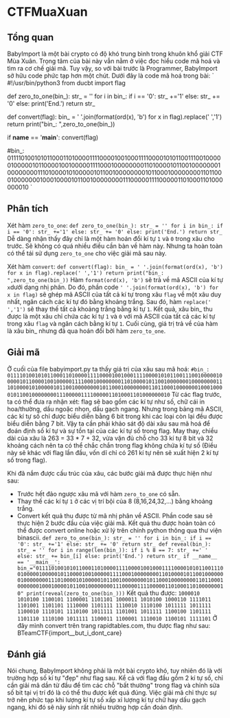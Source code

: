 # CTFMuaXuan
## Tổng quan
BabyImport là một bài crypto có độ khó trung bình trong khuôn khổ giải CTF Mùa Xuân. Trọng tâm của bài này vẫn nằm ở việc đọc hiểu code mã hoá và tìm ra cơ chế giải mã. Tuy vậy, so với bài trước là Programmer, BabyImport sở hữu code phức tạp hơn một chút. Dưới đây là code mã hoá trong bài:
`
#!/usr/bin/python3
from ducbt import flag

def zero_to_one(bin_):
	str_ = ''
	for i in bin_:
		if i == '0': str_ +='1'
		else: str_ += '0'
	else: print('End.')
	return str_

def convert(flag):
	bin_ = ' '.join(format(ord(x), 'b') for x in flag).replace(' ','1')
	return print("bin_: ",zero_to_one(bin_))

if __name__ == '__main__':
	convert(flag)

#bin_:  01111010010101100011010000111100001001000111100001010110011100100000100000101100001001000001111000100000000110100001011001000000010000000011101000010100000101100100000000101100010000000011011000100000001000100001011001000000001110000011110000011010001101000000010
`
## Phân tích 
Xét hàm `zero_to_one`:
    `
    def zero_to_one(bin_):
	    str_ = ''
	    for i in bin_:
		    if i == '0': str_ +='1'
		    else: str_ += '0'
	    else: print('End.')
	    return str_
    `
Dễ dàng nhận thấy đây chỉ là một hàm hoán đổi kí tự `1` và `0` trong xâu cho trước. Sẽ không có quá nhiều điều cần bàn về hàm này. Nhưng ta hoàn toàn có thể tái sử dụng `zero_to_one` cho việc giải mã sau này.

Xét hàm `convert`:
    `
    def convert(flag):
	    bin_ = ' '.join(format(ord(x), 'b') for x in flag).replace(' ','1')
	    return print("bin_: ",zero_to_one(bin_))
    `
Hàm `format(ord(x), 'b')` sẽ trả về mã ASCII của kí tự `x`dưới dạng nhị phân. Do đó, phần code `' '.join(format(ord(x), 'b') for x in flag)` sẽ ghép mã ASCII của tất cả kí tự trong xâu `flag` về một xâu duy nhất, ngăn cách các kí tự đó bằng khoảng trắng. Sau đó, hàm `replace(' ','1')` sẽ thay thế tất cả khoảng trắng bằng kí tự `1`. Kết quả, xâu bin_ thu được là một xâu chỉ chứa các kí tự `1` và `0` với mã ASCII của tất cả các kí tự trong xâu `flag` và ngăn cách bằng kí tự `1`. Cuối cùng, giá trị trả về của hàm là xâu bin_ nhưng đã qua hoán đổi bởi hàm `zero_to_one`.

## Giải mã
Ở cuối của file babyimport.py ta thấy giá trị của xâu sau mã hoá:
`
#bin_:  01111010010101100011010000111100001001000111100001010110011100100000100000101100001001000001111000100000000110100001011001000000010000000011101000010100000101100100000000101100010000000011011000100000001000100001011001000000001110000011110000011010001101000000010
`
Từ các flag trước, ta có thể đưa ra nhận xét: flag sẽ bao gồm các kí tự như số, chữ cái in hoa/thường, dấu ngoặc nhọn, dấu gạch ngang. Nhưng trong bảng mã ASCII, các kí tự số chỉ được biểu diễn bằng 6 bit trong khi các loại còn lại đều được biểu diễn bằng 7 bit. Vậy ta cần phải khảo sát độ dài xâu sau mã hoá để đoán định số kí tự và sự tồn tại của các kí tự số trong flag. May thay, chiều dài của xâu là 263 = 33 * 7 + 32, vừa vặn đủ chỗ cho 33 kí tự 8 bit và 32 khoảng cách nên ta có thể chắc chắn trong flag không chứa kí tự số (Điều này sẽ khác với flag lần đầu, vốn dĩ chỉ có 261 kí tự nên sẽ xuất hiện 2 kí tự số trong flag). 

Khi đã nắm được cấu trúc của xâu, các bước giải mã được thực hiện như sau:
- Trước hết đảo ngược xâu mã với hàm `zero_to_one` có sẵn.
- Thay thế các kí tự `1` ở các vị trí bội của 8 (8,16,24,32,...) bằng khoảng trắng.
- Convert kết quả thu được từ mã nhị phân về ASCII.
Phần code sau sẽ thực hiện 2 bước đầu của việc giải mã. Kết quả thu được hoàn toàn có thể được convert online hoặc xử lý trên chính python thông qua thư viện binascii.
`
def zero_to_one(bin_):
    str_ = ''
    for i in bin_:
	    if i == '0': str_ +='1'
	    else: str_ += '0'
    return str_
def reveal(bin_):
    str_ = ''
    for i in range(len(bin_)):
        if i % 8 == 7: str_ +=' '
        else: str_ += bin_[i]
    else: print('End.')
    return str_
if __name__ == '__main__':                 bin_="01111010010101100011010000111100001001000111100001010110011100100000100000101100001001000001111000100000000110100001011001000000010000000011101000010100000101100100000000101100010000000011011000100000001000100001011001000000001110000011110000011010001101000000010"
print(reveal(zero_to_one(bin_)))
`
Kết quả thu được: `1000010 1010100 1100101 1100001 1101101 1000011 1010100 1000110 1111011 1101001 1101101 1110000 1101111 1110010 1110100 1011111 1011111 1100010 1110101 1110100 1011111 1101001 1011111 1100100 1101111 1101110 1110100 1011111 1100011 1100001 1110010 1100101 1111101`
Ở đây mình convert trên trang rapidtables.com, thu được flag như sau: BTeamCTF{import__but_i_dont_care}

## Đánh giá
Nói chung, BabyImport không phải là một bài crypto khó, tuy nhiên đó là với trường hợp số kí tự "đẹp" như flag sau. Kể cả với flag đầu gồm 2 kí tự số, chỉ cần giải mã dần từ đầu để tìm các chỗ "bất thường" trong flag và chỉnh sửa số bit tại vị trí đó là có thể thu được kết quả đúng. Việc giải mã chỉ thực sự trở nên phức tạp khi lượng kí tự số xấp xỉ lượng kí tự chữ hay dấu gạch ngang, khi đó sẽ nảy sinh rất nhiều trường hợp cần đoán định. 
